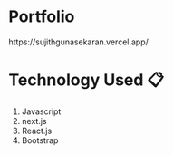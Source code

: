 <h1> Portfolio</h1>
  
<link>https://sujithgunasekaran.vercel.app/</link>

# Technology Used 📋

1. Javascript
2. next.js
3. React.js
4. Bootstrap

